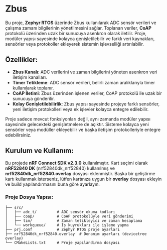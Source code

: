 # **Zbus**

Bu proje, **Zephyr RTOS** üzerinde Zbus kullanılarak ADC sensör verileri ve çalışma zamanı bilgilerinin yönetilmesini sağlar. Toplanan veriler, **CoAP** protokolü üzerinden uzak bir sunucuya asenkron olarak iletilir. Proje, modüler yapısı sayesinde kolayca genişletilebilir ve farklı veri kaynakları, sensörler veya protokoller ekleyerek sistemin işlevselliği artırılabilir.

## **Özellikler:**
- **Zbus Kanalı**: ADC verilerini ve zaman bilgilerini yöneten asenkron veri iletişim kanalları.
- **Timer Tetikleme**: ADC sensör verileri, belirli zaman aralıklarıyla timer kullanılarak toplanır.
- **CoAP İletimi**: Zbus üzerinden işlenen veriler, CoAP protokolü ile uzak bir sunucuya gönderilir.
- **Kolay Genişletilebilirlik**: Zbus yapısı sayesinde projeye farklı sensörler, yeni iletişim protokolleri veya ek işlevler kolayca entegre edilebilir.

Proje sadece mevcut fonksiyonları değil, aynı zamanda modüler yapısı sayesinde gelecekteki genişletmelere de açıktır. Sisteme kolayca yeni sensörler veya modüller ekleyebilir ve başka iletişim protokolleriyle entegre edebilirsiniz.

## **Kurulum ve Kullanım:**

Bu projede **nRF Connect SDK v2.3.0** kullanılmıştır. Kart seçimi olarak **nRF52840 DK** (nrf52840dk_nrf52840) kullanılmış ve **nrf52840dk_nrf52840.overlay** dosyası eklenmiştir. Başka bir geliştirme kartı kullanmak isterseniz, lütfen kartınıza uygun bir **overlay** dosyası ekleyin ve build yapılandırmasını buna göre ayarlayın.

### **Proje Dosya Yapısı:**

```plaintext
├── src/
│   ├── adc_t/         # ADC sensör okuma kodları
│   ├── coap/          # CoAP protokolüyle veri gönderimi
│   ├── tim/           # Zaman tetikleyici ve zaman hesaplama
│   └── workqueue/     # İş kuyrukları ile işleme yapma
├── prj.conf           # Zephyr RTOS proje ayarları
├── nrf52840dk_nrf52840.overlay  # Donanım ayarları (devicetree overlay)
└── CMakeLists.txt     # Proje yapılandırma dosyası
